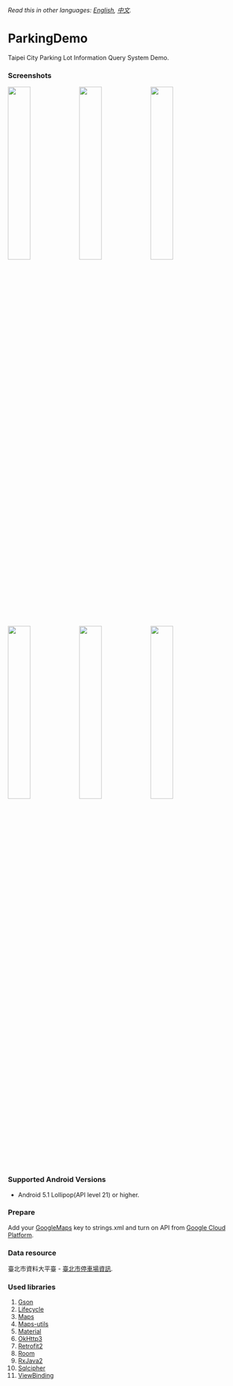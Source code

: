 *Read this in other languages: [English](README.md), [中文](README.zh-tw.md).*

# ParkingDemo
Taipei City Parking Lot Information Query System Demo.

### Screenshots
<div style="dispaly:flex">
    <img src="https://user-images.githubusercontent.com/25738593/95580058-462b0380-0a69-11eb-9d7c-38960197a5fc.jpg" width="32%">
    <img src="https://user-images.githubusercontent.com/25738593/95580080-4d521180-0a69-11eb-9d73-cb53ed783f8a.jpg" width="32%">
    <img src="https://user-images.githubusercontent.com/25738593/95580084-4f1bd500-0a69-11eb-8b9f-8e659c20e645.jpg" width="32%">
</div>

<div style="dispaly:flex">
    <img src="https://user-images.githubusercontent.com/25738593/95580091-517e2f00-0a69-11eb-80b9-1495f631034d.jpg" width="32%">
    <img src="https://user-images.githubusercontent.com/25738593/95580095-5347f280-0a69-11eb-9d28-a5d9dbfb0803.jpg" width="32%">
    <img src="https://user-images.githubusercontent.com/25738593/95580103-5642e300-0a69-11eb-9805-4f9db5991261.jpg" width="32%">
</div>

### Supported Android Versions
- Android 5.1 Lollipop(API level 21) or higher.

### Prepare
Add your [GoogleMaps](https://developers.google.com/maps/documentation/android-api/) key to strings.xml and turn on API from [Google Cloud Platform](https://console.cloud.google.com/).

### Data resource
臺北市資料大平臺 - [臺北市停車場資訊](https://data.taipei/#/dataset/detail?id=d5c0656b-5250-4179-a491-c94daa56ef2c).

### Used libraries
1. [Gson](https://github.com/google/gson)
2. [Lifecycle](https://developer.android.com/jetpack/androidx/releases/lifecycle)
3. [Maps](https://developers.google.com/maps/documentation/android-sdk/map?hl=zh-tw)
4. [Maps-utils](https://github.com/googlemaps/android-maps-utils)
5. [Material](https://material.io/)
6. [OkHttp3](https://github.com/square/okhttp)
7. [Retrofit2](https://github.com/square/retrofit)
8. [Room](https://developer.android.com/topic/libraries/architecture/room)
9. [RxJava2](https://github.com/ReactiveX/RxJava)
10. [Sqlcipher](https://github.com/sqlcipher/android-database-sqlcipher)
11. [ViewBinding](https://developer.android.com/topic/libraries/view-binding)